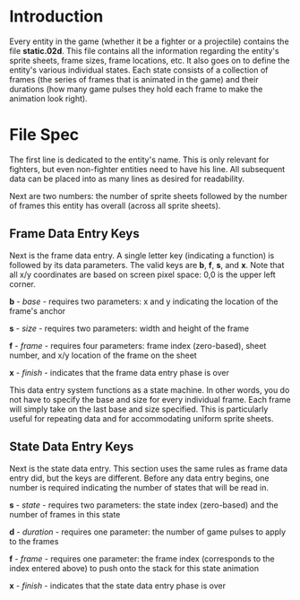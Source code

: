 # Introduction #

Every entity in the game (whether it be a fighter or a projectile) contains the file **static.02d**. This file contains all the information regarding the entity's sprite sheets, frame sizes, frame locations, etc. It also goes on to define the entity's various individual states. Each state consists of a collection of frames (the series of frames that is animated in the game) and their durations (how many game pulses they hold each frame to make the animation look right).


# File Spec #

The first line is dedicated to the entity's name. This is only relevant for fighters, but even non-fighter entities need to have his line. All subsequent data can be placed into as many lines as desired for readability.

Next are two numbers: the number of sprite sheets followed by the number of frames this entity has overall (across all sprite sheets).

## Frame Data Entry Keys ##

Next is the frame data entry. A single letter key (indicating a function) is followed by its data parameters. The valid keys are **b**, **f**, **s**, and **x**. Note that all x/y coordinates are based on screen pixel space: 0,0 is the upper left corner.

**b** - _base_ - requires two parameters: x and y indicating the location of the frame's anchor

**s** - _size_ - requires two parameters: width and height of the frame

**f** - _frame_ - requires four parameters: frame index (zero-based), sheet number, and x/y location of the frame on the sheet

**x** - _finish_ - indicates that the frame data entry phase is over

This data entry system functions as a state machine. In other words, you do not have to specify the base and size for every individual frame. Each frame will simply take on the last base and size specified. This is particularly useful for repeating data and for accommodating uniform sprite sheets.

## State Data Entry Keys ##

Next is the state data entry. This section uses the same rules as frame data entry did, but the keys are different. Before any data entry begins, one number is required indicating the number of states that will be read in.

**s** - _state_ - requires two parameters: the state index (zero-based) and the number of frames in this state

**d** - _duration_ - requires one parameter: the number of game pulses to apply to the frames

**f** - _frame_ - requires one parameter: the frame index (corresponds to the index entered above) to push onto the stack for this state animation

**x** - _finish_ - indicates that the state data entry phase is over
